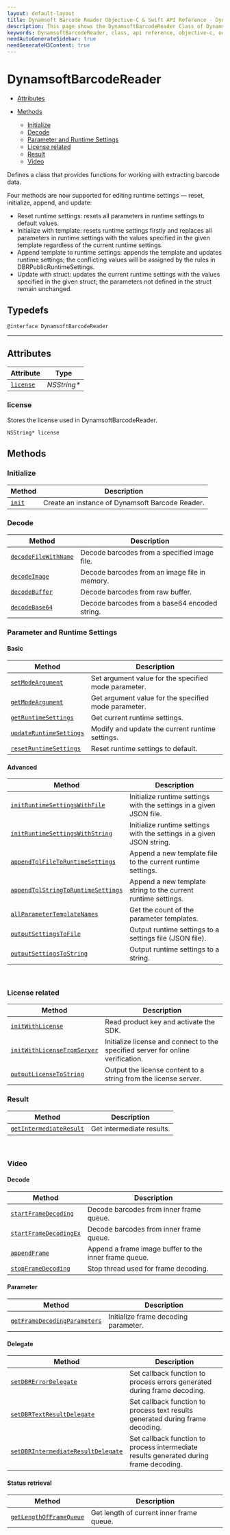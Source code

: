 ```yaml
---
layout: default-layout
title: Dynamsoft Barcode Reader Objective-C & Swift API Reference - DynamsoftBarcodeReader Class
description: This page shows the DynamsoftBarcodeReader Class of Dynamsoft Barcode Reader for iOS SDK.
keywords: DynamsoftBarcodeReader, class, api reference, objective-c, oc, swift
needAutoGenerateSidebar: true
needGenerateH3Content: true
---
```



# DynamsoftBarcodeReader

- [Attributes](#attributes)
- [Methods](#methods)

  - [Initialize](#initialize)
  - [Decode](#decode)
  - [Parameter and Runtime Settings](#parameter-and-runtime-settings)
  - [License related](#license-related)
  - [Result](#result)
  - [Video](#video)

Defines a class that provides functions for working with extracting barcode data. 

Four methods are now supported for editing runtime settings — reset, initialize, append, and update:

- Reset runtime settings: resets all parameters in runtime settings to default values.
- Initialize with template: resets runtime settings firstly and replaces all parameters in runtime settings with the values specified in the given template regardless of the current runtime settings.
- Append template to runtime settings: appends the template and updates runtime settings; the conflicting values will be assigned by the rules in DBRPublicRuntimeSettings.
- Update with struct: updates the current runtime settings with the values specified in the given struct; the parameters not defined in the struct remain unchanged.

## Typedefs

```objc
@interface DynamsoftBarcodeReader
```  
  
---

## Attributes
  
| Attribute | Type |
|---------- | ---- |
| [`license`](#license) | *NSString\** |

### license

Stores the license used in DynamsoftBarcodeReader.

```objc
NSString* license
```

## Methods

### Initialize
  
  | Method               | Description |
  |----------------------|-------------|
  | [`init`](../api/initialize.md#init) | Create an instance of Dynamsoft Barcode Reader. |

### Decode

  | Method               | Description |
  |----------------------|-------------|
  | [`decodeFileWithName`](../api/decode.md#decodefilewithname) | Decode barcodes from a specified image file. |
  | [`decodeImage`](../api/decode.md#decodeimage) | Decode barcodes from an image file in memory. |
  | [`decodeBuffer`](../api/decode.md#decodebuffer) | Decode barcodes from raw buffer. |
  | [`decodeBase64`](../api/decode.md#decodebase64) | Decode barcodes from a base64 encoded string. |

### Parameter and Runtime Settings

#### Basic
  
  | Method               | Description |
  |----------------------|-------------|
  | [`setModeArgument`](../api/parameter-and-runtime-settings-basic.md#setmodeargument) | Set argument value for the specified mode parameter. |
  | [`getModeArgument`](../api/parameter-and-runtime-settings-basic.md#getmodeargument) | Get argument value for the specified mode parameter. |
  | [`getRuntimeSettings`](../api/parameter-and-runtime-settings-basic.md#getruntimesettings) | Get current runtime settings. |
  | [`updateRuntimeSettings`](../api/parameter-and-runtime-settings-basic.md#updateruntimesettings) | Modify and update the current runtime settings. |
  | [`resetRuntimeSettings`](../api/parameter-and-runtime-settings-basic.md#resetruntimesettings) | Reset runtime settings to default. |

#### Advanced
  
  | Method               | Description |
  |----------------------|-------------|
  | [`initRuntimeSettingsWithFile`](../api/parameter-and-runtime-settings-advanced.md#initruntimesettingswithfile) | Initialize runtime settings with the settings in a given JSON file. |
  | [`initRuntimeSettingsWithString`](../api/parameter-and-runtime-settings-advanced.md#initruntimesettingswithstring) | Initialize runtime settings with the settings in a given JSON string. |
  | [`appendTplFileToRuntimeSettings`](../api/parameter-and-runtime-settings-advanced.md#appendtplfiletoruntimesettings) | Append a new template file to the current runtime settings. |
  | [`appendTplStringToRuntimeSettings`](../api/parameter-and-runtime-settings-advanced.md#appendtplstringtoruntimesettings) | Append a new template string to the current runtime settings. |
  | [`allParameterTemplateNames`](../api/parameter-and-runtime-settings-advanced.md#allparametertemplatenames) | Get the count of the parameter templates. |
  | [`outputSettingsToFile`](../api/parameter-and-runtime-settings-advanced.md#outputsettingstofile) | Output runtime settings to a settings file (JSON file). |
  | [`outputSettingsToString`](../api/parameter-and-runtime-settings-advanced.md#outputsettingstostring) | Output runtime settings to a string. |

&nbsp;

### License related

  | Method               | Description |
  |----------------------|-------------|
  | [`initWithLicense`](../api/license.md#initwithlicense) | Read product key and activate the SDK. |
  | [`initWithLicenseFromServer`](../api/license.md#initwithlicensefromserver) | Initialize license and connect to the specified server for online verification. |
  | [`outputLicenseToString`](../api/license.md#outputlicensetostring) | Output the license content to a string from the license server. |

### Result

  | Method               | Description |
  |----------------------|-------------|
  | [`getIntermediateResult`](../api/result.md#getintermediateresult) | Get intermediate results. |

&nbsp;

### Video

#### Decode

  | Method               | Description |
  |----------------------|-------------|
  | [`startFrameDecoding`](../api/video.md#startframedecoding) | Decode barcodes from inner frame queue. |
  | [`startFrameDecodingEx`](../api/video.md#startframedecodingex) | Decode barcodes from inner frame queue. |
  | [`appendFrame`](../api/video.md#appendframe) | Append a frame image buffer to the inner frame queue. |
  | [`stopFrameDecoding`](../api/video.md#stopframedecoding) | Stop thread used for frame decoding. |

#### Parameter

  | Method               | Description |
  |----------------------|-------------|
  | [`getFrameDecodingParameters`](../api/video.md#getframedecodingparameters) | Initialize frame decoding parameter. |

#### Delegate

  | Method               | Description |
  |----------------------|-------------|
  | [`setDBRErrorDelegate`](../api/video.md#setdbrerrordelegate) | Set callback function to process errors generated during frame decoding. |
  | [`setDBRTextResultDelegate`](../api/video.md#setdbrtextresultdelegate) | Set callback function to process text results generated during frame decoding. |
  | [`setDBRIntermediateResultDelegate`](../api/video.md#setdbrintermediateresultdelegate) | Set callback function to process intermediate results generated during frame decoding. |

#### Status retrieval

  | Method               | Description |
  |----------------------|-------------|
  | [`getLengthOfFrameQueue`](../api/video.md#getlengthofframequeue) | Get length of current inner frame queue. |

&nbsp;
